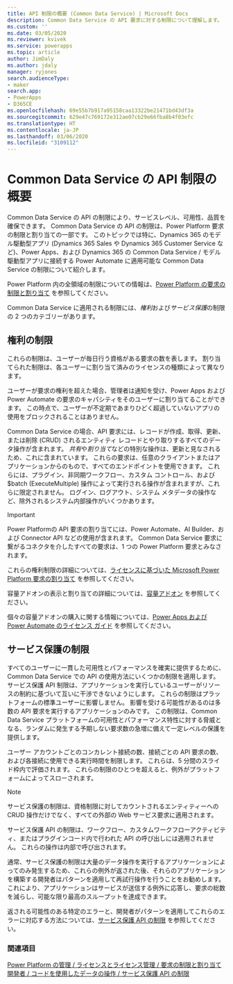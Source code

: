 ```yaml
---
title: API 制限の概要 (Common Data Service) | Microsoft Docs
description: Common Data Service の API 要求に対する制限について理解します。
ms.custom: ''
ms.date: 03/05/2020
ms.reviewer: kvivek
ms.service: powerapps
ms.topic: article
author: JimDaly
ms.author: jdaly
manager: ryjones
search.audienceType:
- maker
search.app:
- PowerApps
- D365CE
ms.openlocfilehash: 69e55b7b917a95158caa13322be21471bd43df3a
ms.sourcegitcommit: 629e47c769172e312ae07cb29e66fba8b4f03efc
ms.translationtype: HT
ms.contentlocale: ja-JP
ms.lasthandoff: 03/06/2020
ms.locfileid: "3109112"
---
```

# <a name="common-data-service-api-limits-overview"></a>Common Data Service の API 制限の概要

Common Data Service の API の制限により、サービスレベル、可用性、品質を確保できます。 Common Data Service の API の制限は、Power Platform 要求の制限と割り当ての一部です。 このトピックでは特に、Dynamics 365 のモデル駆動型アプリ (Dynamics 365 Sales や Dynamics 365 Customer Service など)、Power Apps、および Dynamics 365 の Common Data Service / モデル駆動型アプリに接続する Power Automate に適用可能な Common Data Service の制限について紹介します。 

Power Platform 内の全領域の制限についての情報は、[Power Platform の要求の制限と割り当て](/power-platform/admin/api-request-limits-allocations) を参照してください。

Common Data Service に適用される制限には、*権利*および*サービス保護*の制限の 2 つのカテゴリーがあります。

## <a name="entitlement-limits"></a>権利の制限

これらの制限は、ユーザーが毎日行う資格がある要求の数を表します。 割り当てられた制限は、各ユーザーに割り当て済みのライセンスの種類によって異なります。

ユーザーが要求の権利を超えた場合、管理者は通知を受け、Power Apps および Power Automate の要求のキャパシティをそのユーザーに割り当てることができます。 この時点で、ユーザーが不定期であまりひどく超過していないアプリの使用をブロックされることはありません。

Common Data Service の場合、API 要求には、レコードが作成、取得、更新、または削除 (CRUD) されるエンティティ レコードとやり取りするすべてのデータ操作が含まれます。 *共有*や*割り当て*などの特別な操作は、更新と見なされるため、これに含まれています。 これらの要求は、任意のクライアントまたはアプリケーションからのもので、すべてのエンドポイントを使用できます。 これらには、プラグイン、非同期ワークフロー、カスタム コントロール、および $batch (ExecuteMultiple) 操作によって実行される操作が含まれますが、これらに限定されません。 ログイン、ログアウト、システム メタデータの操作など、除外されるシステム内部操作がいくつかあります。

> [!IMPORTANT]
> Power Platformの API 要求の割り当てには、Power Automate、AI Builder、および Connector API などの使用が含まれます。 Common Data Service 要求に繋がるコネクタを介したすべての要求は、1 つの Power Platform 要求とみなされます。

これらの権利制限の詳細については、[ライセンスに基づいた Microsoft Power Platform 要求の割り当て](/power-platform/admin/api-request-limits-allocations#microsoft-power-platform-requests-allocations-based-on-licenses) を参照してください。

容量アドオンの表示と割り当ての詳細については、[容量アドオン](/power-platform/admin/capacity-add-on) を参照してください。

個々の容量アドオンの購入に関する情報については、[Power Apps および Power Automate のライセンス ガイド](https://go.microsoft.com/fwlink/?linkid=2085130) を参照してください。 
<!-- There should be some help about purchasing these through the Portal -->


## <a name="service-protection-limits"></a>サービス保護の制限

すべてのユーザーに一貫した可用性とパフォーマンスを確実に提供するために、Common Data Service での API の使用方法にいくつかの制限を適用します。 サービス保護 API 制限は、アプリケーションを実行しているユーザーがリソースの制約に基づいて互いに干渉できないようにします。 これらの制限はプラットフォームの標準ユーザーに影響しません。 影響を受ける可能性があるのは多数の API 要求を実行するアプリケーションのみです。 この制限は、Common Data Service プラットフォームの可用性とパフォーマンス特性に対する脅威となる、ランダムに発生する予期しない要求数の急増に備えて一定レベルの保護を提供します。

ユーザー アカウントごとのコンカレント接続の数、接続ごとの API 要求の数、および各接続に使用できる実行時間を制限します。 これらは、5 分間のスライド枠内で評価されます。 これらの制限のひとつを超えると、例外がプラットフォームによってスローされます。

> [!NOTE]
> サービス保護の制限は、資格制限に対してカウントされるエンティティーへの CRUD 操作だけでなく、すべての外部の Web サービス要求に適用されます。
> 
> サービス保護 API の制限は、ワークフロー、カスタムワークフローアクティビティ、またはプラグインコード内で行われた API の呼び出しには適用されません。 これらの操作は内部で呼び出されます。

通常、サービス保護の制限は大量のデータ操作を実行するアプリケーションによってのみ発生するため、これらの例外が返された後、それらのアプリケーションを構築する開発者はパターンを適用して再試行操作を行うことをお勧めします。 これにより、アプリケーションはサービスが送信する例外に応答し、要求の総数を減らし、可能な限り最高のスループットを達成できます。

返される可能性のある特定のエラーと、開発者がパターンを適用してこれらのエラーに対応する方法については、[サービス保護 API の制限](../../developer/common-data-service/api-limits.md) を参照してください。


### <a name="see-also"></a>関連項目

[Power Platform の管理 / ライセンスとライセンス管理 / 要求の制限と割り当て](/power-platform/admin/api-request-limits-allocations)<br />
[開発者 / コードを使用したデータの操作 / サービス保護 API の制限](../../developer/common-data-service/api-limits.md)

